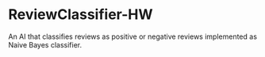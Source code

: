 # ReviewClassifier-HW
An AI that classifies reviews as positive or negative reviews implemented as Naive Bayes classifier.
